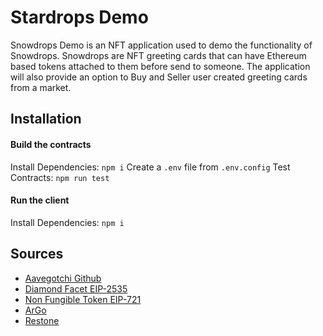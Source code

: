 # Stardrops Demo

Snowdrops Demo is an NFT application used to demo the functionality of Snowdrops. Snowdrops are NFT greeting cards that can have Ethereum based tokens attached to them before send to someone. The application will also provide an option to Buy and Seller user created greeting cards from a market.

## Installation
#### Build the contracts
Install Dependencies: `npm i`
Create a `.env` file from `.env.config`
Test Contracts: `npm run test`

#### Run the client
Install Dependencies: `npm i`

## Sources
- [Aavegotchi Github](https://github.com/aavegotchi)
- [Diamond Facet EIP-2535](https://eips.ethereum.org/EIPS/eip-2535)
- [Non Fungible Token EIP-721](https://eips.ethereum.org/EIPS/eip-721)
- [ArGo](https://argoapp.net/)
- [Restone](https://smartweave.redstone.finance/)